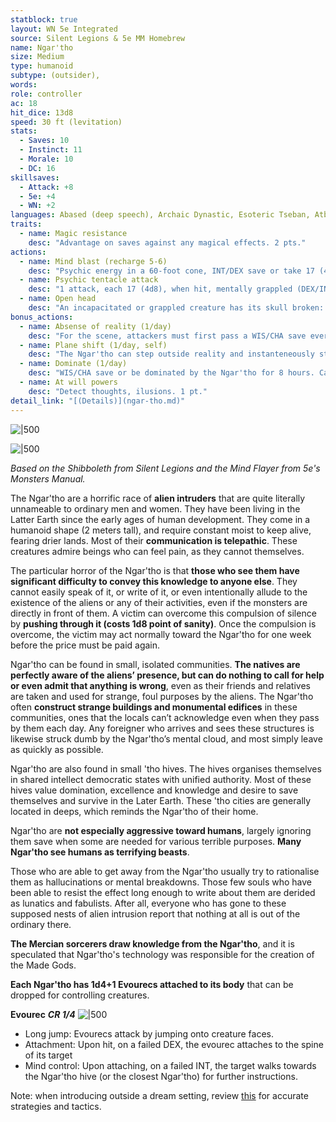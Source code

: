 ```yaml
---
statblock: true
layout: WN 5e Integrated
source: Silent Legions & 5e MM Homebrew
name: Ngar'tho
size: Medium
type: humanoid
subtype: (outsider),
words: 
role: controller
ac: 18
hit_dice: 13d8
speed: 30 ft (levitation)
stats:
  - Saves: 10
  - Instinct: 11
  - Morale: 10
  - DC: 16
skillsaves:
  - Attack: +8
  - 5e: +4
  - WN: +2
languages: Abased (deep speech), Archaic Dynastic, Esoteric Tseban, Atban Dynastic, telepathy 120ft
traits:
  - name: Magic resistance
    desc: "Advantage on saves against any magical effects. 2 pts."
actions:
  - name: Mind blast (recharge 5-6)
    desc: "Psychic energy in a 60-foot cone, INT/DEX save or take 17 (4d8) psychic damage and be stunned for 1 minute. A creature can repeat the saving throw at the end of each of its turns."
  - name: Psychic tentacle attack
    desc: "1 attack, each 17 (4d8), when hit, mentally grappled (DEX/INT save to escape)"
  - name: Open head
    desc: "An incapacitated or grappled creature has its skull broken: 55 (10d10). A killed creature has its brain consumed."
bonus_actions:
  - name: Absense of reality (1/day)
    desc: "For the scene, attackers must first pass a WIS/CHA save every turn, or be lost in reverie. 1 pt."
  - name: Plane shift (1/day, self)
    desc: "The Ngar'tho can step outside reality and instanteneously step back in anywhere in the same plane. 2 pts."
  - name: Dominate (1/day)
    desc: "WIS/CHA save or be dominated by the Ngar'tho for 8 hours. Can be used to create thralls. Every time target takes damage it can attemp another save to leave the domination. 2 pts."
  - name: At will powers
    desc: "Detect thoughts, ilusions. 1 pt."
detail_link: "[(Details)](ngar-tho.md)"
---
```


![|500](https://i.imgur.com/93n2Xxn.png)

![|500](https://i.imgur.com/dNlwaVK.png)

*Based on the Shibboleth from Silent Legions and the Mind Flayer from 5e's Monsters Manual.*

The Ngar'tho are a horrific race of **alien intruders** that are quite literally unnameable to ordinary men and women. They have been living in the Latter Earth since the early ages of human development. They come in a humanoid shape (2 meters tall), and require constant moist to keep alive, fearing drier lands. Most of their **communication is telepathic**. These creatures admire beings who can feel pain, as they cannot themselves.

The particular horror of the Ngar'tho is that **those who see them have significant difficulty to convey this knowledge to anyone else**. They cannot easily speak of it, or write of it, or even intentionally allude to the existence of the aliens or any of their activities, even if the monsters are directly in front of them. A victim can overcome this compulsion of silence by **pushing through it (costs 1d8 point of sanity)**. Once the compulsion is overcome, the victim may act normally toward the Ngar'tho for one week before the price must be paid again.

Ngar'tho can be found in small, isolated communities. **The natives are perfectly aware of the aliens’ presence, but can do nothing to call for help or even admit that anything is wrong**, even as their friends and relatives are taken and used for strange, foul purposes by the aliens. The Ngar'tho often **construct strange buildings and monumental edifices** in these communities, ones that the locals can’t acknowledge even when they pass by them each day. Any foreigner who arrives and sees these structures is likewise struck dumb by the Ngar'tho’s mental cloud, and most simply leave as quickly as possible.

Ngar'tho are also found in small 'tho hives. The hives organises themselves in shared intellect democratic states with unified authority. Most of these hives value domination, excellence and knowledge and desire to save themselves and survive in the Later Earth. These 'tho cities are generally located in deeps, which reminds the Ngar'tho of their home.

Ngar'tho are **not especially aggressive toward humans**, largely ignoring them save when some are needed for various terrible purposes. **Many Ngar'tho see humans as terrifying beasts**.

Those who are able to get away from the Ngar'tho usually try to rationalise them as hallucinations or mental breakdowns. Those few souls who have been able to resist the effect long enough to write about them are derided as lunatics and fabulists. After all, everyone who has gone to these supposed nests of alien intrusion report that nothing at all is out of the ordinary there. 

**The Mercian sorcerers draw knowledge from the Ngar'tho**, and it is speculated that Ngar'tho's technology was responsible for the creation of the Made Gods.

**Each Ngar'tho has 1d4+1 Evourecs attached to its body** that can be dropped for controlling creatures.

**Evourec**
***CR 1/4***
![|500](https://i.imgur.com/w7sOVio.png)

- Long jump: Evourecs attack by jumping onto creature faces.
- Attachment: Upon hit, on a failed DEX, the evourec attaches to the spine of its target
- Mind control: Upon attaching, on a failed INT, the target walks towards the Ngar'tho hive (or the closest Ngar'tho) for further instructions.

Note: when introducing outside a dream setting, review [this](https://pca.st/episode/7e676f15-d5cb-4ffc-970d-67caddf15d04) for accurate strategies and tactics. 